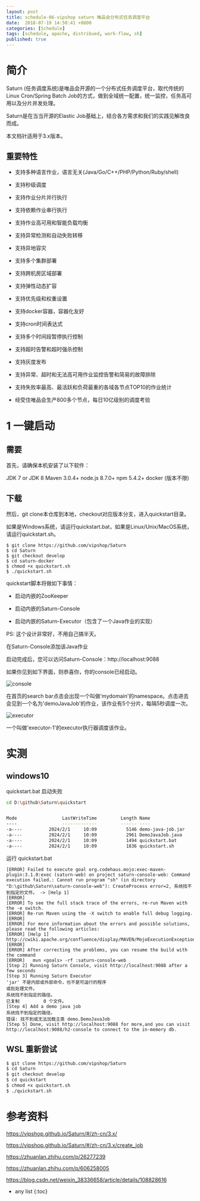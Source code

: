 ```yaml
---
layout: post
title: schedule-06-vipshop saturn 唯品会分布式任务调度平台
date:  2018-07-19 14:50:41 +0800
categories: [Schedule]
tags: [schedule, apache, distribued, work-flow, sh]
published: true
---
```


# 简介

Saturn (任务调度系统)是唯品会开源的一个分布式任务调度平台，取代传统的Linux Cron/Spring Batch Job的方式，做到全域统一配置，统一监控，任务高可用以及分片并发处理。

Saturn是在当当开源的Elastic Job基础上，结合各方需求和我们的实践见解改良而成。

本文档针适用于3.x版本。

## 重要特性

- 支持多种语言作业，语言无关(Java/Go/C++/PHP/Python/Ruby/shell)

- 支持秒级调度

- 支持作业分片并行执行

- 支持依赖作业串行执行

- 支持作业高可用和智能负载均衡

- 支持异常检测和自动失败转移

- 支持异地容灾

- 支持多个集群部署

- 支持跨机房区域部署

- 支持弹性动态扩容

- 支持优先级和权重设置

- 支持docker容器，容器化友好

- 支持cron时间表达式

- 支持多个时间段暂停执行控制

- 支持超时告警和超时强杀控制

- 支持灰度发布

- 支持异常、超时和无法高可用作业监控告警和简易的故障排除

- 支持失败率最高、最活跃和负荷最重的各域各节点TOP10的作业统计

- 经受住唯品会生产800多个节点，每日10亿级别的调度考验

# 1 一键启动

## 需要

首先，请确保本机安装了以下软件：

JDK 7 or JDK 8
Maven 3.0.4+
node.js 8.7.0+
npm 5.4.2+
docker (版本不限)

## 下载

然后，git clone本仓库到本地，checkout对应版本分支，进入quickstart目录。

如果是Windows系统，请运行quickstart.bat，如果是Linux/Unix/MacOS系统，请运行quickstart.sh。

```
$ git clone https://github.com/vipshop/Saturn
$ cd Saturn
$ git checkout develop
$ cd saturn-docker
$ chmod +x quickstart.sh
$ ./quickstart.sh
```

quickstart脚本将做如下事情：

- 启动内嵌的ZooKeeper

- 启动内嵌的Saturn-Console

- 启动内嵌的Saturn-Executor（包含了一个Java作业的实现）

PS: 这个设计非常好，不用自己搞半天。

在Saturn-Console添加该Java作业

启动完成后，您可以访问Saturn-Console：http://localhost:9088

如果你见到如下界面，则恭喜你，你的console已经启动。

![console](https://vipshop.github.io/Saturn/zh-cn/3.x/_media/home_page.jpg)

在首页的search bar点击会出现一个叫做'mydomain'的namespace。点击进去会见到一个名为'demoJavaJob'的作业，该作业有5个分片，每隔5秒调度一次。

![executor](https://vipshop.github.io/Saturn/zh-cn/3.x/_media/quickstart_demojob.jpg)

一个叫做'executor-1'的executor执行器调度该作业。

# 实测

## windows10 

quickstart.bat 启动失败

```bash
cd D:\github\Saturn\quickstart


Mode                 LastWriteTime         Length Name
----                 -------------         ------ ----
-a----          2024/2/1     10:09           5146 demo-java-job.jar
-a----          2024/2/1     10:09           2961 DemoJavaJob.java
-a----          2024/2/1     10:09           1494 quickstart.bat
-a----          2024/2/1     10:09           1836 quickstart.sh
```

运行 quickstart.bat

```
[ERROR] Failed to execute goal org.codehaus.mojo:exec-maven-plugin:3.1.0:exec (saturn-web) on project saturn-console-web: Command execution failed.: Cannot run program "sh" (in directory "D:\github\Saturn\saturn-console-web"): CreateProcess error=2, 系统找不到指定的文件。 -> [Help 1]
[ERROR]
[ERROR] To see the full stack trace of the errors, re-run Maven with the -e switch.
[ERROR] Re-run Maven using the -X switch to enable full debug logging.
[ERROR]
[ERROR] For more information about the errors and possible solutions, please read the following articles:
[ERROR] [Help 1] http://cwiki.apache.org/confluence/display/MAVEN/MojoExecutionException
[ERROR]
[ERROR] After correcting the problems, you can resume the build with the command
[ERROR]   mvn <goals> -rf :saturn-console-web
[Step 2] Running Saturn Console, visit http://localhost:9088 after a few seconds
[Step 3] Running Saturn Executor
'jar' 不是内部或外部命令，也不是可运行的程序
或批处理文件。
系统找不到指定的路径。
已复制         0 个文件。
[Step 4] Add a demo java job
系统找不到指定的路径。
错误: 找不到或无法加载主类 demo.DemoJavaJob
[Step 5] Done, visit http://localhost:9088 for more,and you can visit http://localhost:9088/h2-console to connect to the in-memory db.
```


## WSL 重新尝试

```bash
$ git clone https://github.com/vipshop/Saturn
$ cd Saturn
$ git checkout develop
$ cd quickstart
$ chmod +x quickstart.sh
$ ./quickstart.sh
```




# 参考资料

https://vipshop.github.io/Saturn/#/zh-cn/3.x/

https://vipshop.github.io/Saturn/#/zh-cn/3.x/create_job

https://zhuanlan.zhihu.com/p/26277239

https://zhuanlan.zhihu.com/p/606258005

https://blog.csdn.net/weixin_38336658/article/details/108828616

* any list
{:toc}